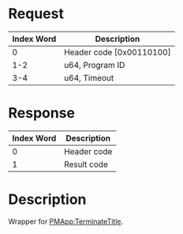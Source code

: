 # Request

| Index Word | Description                |
|------------|----------------------------|
| 0          | Header code \[0x00110100\] |
| 1-2        | u64, Program ID            |
| 3-4        | u64, Timeout               |

# Response

| Index Word | Description |
|------------|-------------|
| 0          | Header code |
| 1          | Result code |

# Description

Wrapper for [PMApp:TerminateTitle](PMApp:TerminateTitle "wikilink").